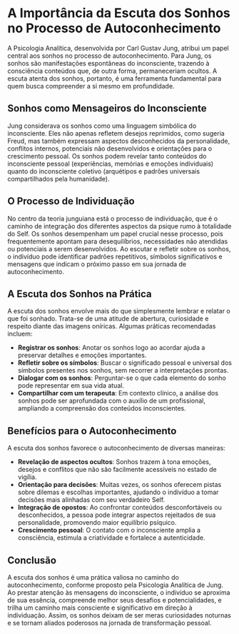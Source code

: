 
# A Importância da Escuta dos Sonhos no Processo de Autoconhecimento

A Psicologia Analítica, desenvolvida por Carl Gustav Jung, atribui um papel central aos sonhos no processo de autoconhecimento. Para Jung, os sonhos são manifestações espontâneas do inconsciente, trazendo à consciência conteúdos que, de outra forma, permaneceriam ocultos. A escuta atenta dos sonhos, portanto, é uma ferramenta fundamental para quem busca compreender a si mesmo em profundidade.

## Sonhos como Mensageiros do Inconsciente

Jung considerava os sonhos como uma linguagem simbólica do inconsciente. Eles não apenas refletem desejos reprimidos, como sugeria Freud, mas também expressam aspectos desconhecidos da personalidade, conflitos internos, potenciais não desenvolvidos e orientações para o crescimento pessoal. Os sonhos podem revelar tanto conteúdos do inconsciente pessoal (experiências, memórias e emoções individuais) quanto do inconsciente coletivo (arquétipos e padrões universais compartilhados pela humanidade).

## O Processo de Individuação

No centro da teoria junguiana está o processo de individuação, que é o caminho de integração dos diferentes aspectos da psique rumo à totalidade do Self. Os sonhos desempenham um papel crucial nesse processo, pois frequentemente apontam para desequilíbrios, necessidades não atendidas ou potenciais a serem desenvolvidos. Ao escutar e refletir sobre os sonhos, o indivíduo pode identificar padrões repetitivos, símbolos significativos e mensagens que indicam o próximo passo em sua jornada de autoconhecimento.

## A Escuta dos Sonhos na Prática

A escuta dos sonhos envolve mais do que simplesmente lembrar e relatar o que foi sonhado. Trata-se de uma atitude de abertura, curiosidade e respeito diante das imagens oníricas. Algumas práticas recomendadas incluem:

- **Registrar os sonhos**: Anotar os sonhos logo ao acordar ajuda a preservar detalhes e emoções importantes.
- **Refletir sobre os símbolos**: Buscar o significado pessoal e universal dos símbolos presentes nos sonhos, sem recorrer a interpretações prontas.
- **Dialogar com os sonhos**: Perguntar-se o que cada elemento do sonho pode representar em sua vida atual.
- **Compartilhar com um terapeuta**: Em contexto clínico, a análise dos sonhos pode ser aprofundada com o auxílio de um profissional, ampliando a compreensão dos conteúdos inconscientes.

## Benefícios para o Autoconhecimento

A escuta dos sonhos favorece o autoconhecimento de diversas maneiras:

- **Revelação de aspectos ocultos**: Sonhos trazem à tona emoções, desejos e conflitos que não são facilmente acessíveis no estado de vigília.
- **Orientação para decisões**: Muitas vezes, os sonhos oferecem pistas sobre dilemas e escolhas importantes, ajudando o indivíduo a tomar decisões mais alinhadas com seu verdadeiro Self.
- **Integração de opostos**: Ao confrontar conteúdos desconfortáveis ou desconhecidos, a pessoa pode integrar aspectos rejeitados de sua personalidade, promovendo maior equilíbrio psíquico.
- **Crescimento pessoal**: O contato com o inconsciente amplia a consciência, estimula a criatividade e fortalece a autenticidade.

## Conclusão

A escuta dos sonhos é uma prática valiosa no caminho do autoconhecimento, conforme proposto pela Psicologia Analítica de Jung. Ao prestar atenção às mensagens do inconsciente, o indivíduo se aproxima de sua essência, compreende melhor seus desafios e potencialidades, e trilha um caminho mais consciente e significativo em direção à individuação. Assim, os sonhos deixam de ser meras curiosidades noturnas e se tornam aliados poderosos na jornada de transformação pessoal.
```
